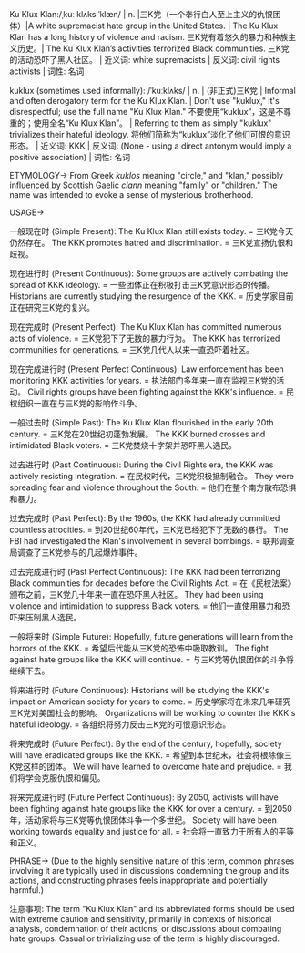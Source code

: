 Ku Klux Klan:/ˌkuː klʌks ˈklæn/ | n. |三K党（一个奉行白人至上主义的仇恨团体）|A white supremacist hate group in the United States. | The Ku Klux Klan has a long history of violence and racism. 三K党有着悠久的暴力和种族主义历史。| The Ku Klux Klan’s activities terrorized Black communities. 三K党的活动恐吓了黑人社区。 | 近义词: white supremacists | 反义词: civil rights activists | 词性: 名词

kuklux (sometimes used informally): /ˈkuːklʌks/ | n. | (非正式)三K党 | Informal and often derogatory term for the Ku Klux Klan. |  Don't use "kuklux," it's disrespectful; use the full name "Ku Klux Klan." 不要使用“kuklux”，这是不尊重的；使用全名“Ku Klux Klan”。 |  Referring to them as simply "kuklux" trivializes their hateful ideology. 将他们简称为“kuklux”淡化了他们可恨的意识形态。 | 近义词: KKK | 反义词: (None - using a direct antonym would imply a positive association) | 词性: 名词


ETYMOLOGY->
From Greek *kuklos* meaning "circle,"  and "klan," possibly influenced by Scottish Gaelic *clann* meaning "family" or "children."  The name was intended to evoke a sense of mysterious brotherhood.


USAGE->

一般现在时 (Simple Present):
The Ku Klux Klan still exists today. = 三K党今天仍然存在。
The KKK promotes hatred and discrimination. = 三K党宣扬仇恨和歧视。

现在进行时 (Present Continuous):
Some groups are actively combating the spread of KKK ideology. = 一些团体正在积极打击三K党意识形态的传播。
Historians are currently studying the resurgence of the KKK. = 历史学家目前正在研究三K党的复兴。

现在完成时 (Present Perfect):
The Ku Klux Klan has committed numerous acts of violence. = 三K党犯下了无数的暴力行为。
The KKK has terrorized communities for generations. = 三K党几代人以来一直恐吓着社区。

现在完成进行时 (Present Perfect Continuous):
Law enforcement has been monitoring KKK activities for years. = 执法部门多年来一直在监视三K党的活动。
Civil rights groups have been fighting against the KKK's influence. = 民权组织一直在与三K党的影响作斗争。

一般过去时 (Simple Past):
The Ku Klux Klan flourished in the early 20th century. = 三K党在20世纪初蓬勃发展。
The KKK burned crosses and intimidated Black voters. = 三K党焚烧十字架并恐吓黑人选民。

过去进行时 (Past Continuous):
During the Civil Rights era, the KKK was actively resisting integration. = 在民权时代，三K党积极抵制融合。
They were spreading fear and violence throughout the South. = 他们在整个南方散布恐惧和暴力。

过去完成时 (Past Perfect):
By the 1960s, the KKK had already committed countless atrocities. = 到20世纪60年代，三K党已经犯下了无数的暴行。
The FBI had investigated the Klan's involvement in several bombings. = 联邦调查局调查了三K党参与的几起爆炸事件。

过去完成进行时 (Past Perfect Continuous):
The KKK had been terrorizing Black communities for decades before the Civil Rights Act. = 在《民权法案》颁布之前，三K党几十年来一直在恐吓黑人社区。
They had been using violence and intimidation to suppress Black voters. = 他们一直使用暴力和恐吓来压制黑人选民。

一般将来时 (Simple Future):
Hopefully, future generations will learn from the horrors of the KKK. = 希望后代能从三K党的恐怖中吸取教训。
The fight against hate groups like the KKK will continue. = 与三K党等仇恨团体的斗争将继续下去。

将来进行时 (Future Continuous):
Historians will be studying the KKK's impact on American society for years to come. = 历史学家将在未来几年研究三K党对美国社会的影响。
Organizations will be working to counter the KKK's hateful ideology. = 各组织将努力反击三K党的可恨意识形态。

将来完成时 (Future Perfect):
By the end of the century, hopefully, society will have eradicated groups like the KKK. = 希望到本世纪末，社会将根除像三K党这样的团体。
We will have learned to overcome hate and prejudice. = 我们将学会克服仇恨和偏见。

将来完成进行时 (Future Perfect Continuous):
By 2050, activists will have been fighting against hate groups like the KKK for over a century. = 到2050年，活动家将与三K党等仇恨团体斗争一个多世纪。
Society will have been working towards equality and justice for all. = 社会将一直致力于所有人的平等和正义。


PHRASE->
(Due to the highly sensitive nature of this term, common phrases involving it are typically used in discussions condemning the group and its actions, and constructing phrases feels inappropriate and potentially harmful.)


注意事项:
The term "Ku Klux Klan" and its abbreviated forms should be used with extreme caution and sensitivity, primarily in contexts of historical analysis, condemnation of their actions, or discussions about combating hate groups. Casual or trivializing use of the term is highly discouraged.
